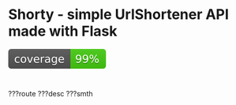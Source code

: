 # Shorty - simple UrlShortener API made with Flask
[![Test](https://github.com/Massprod/SP4_shortener_api/blob/master/coverage.svg)](https://github.com/Massprod/SP4_shortener_api/actions/workflows/Coverage.yml)

# 
???route
???desc
???smth